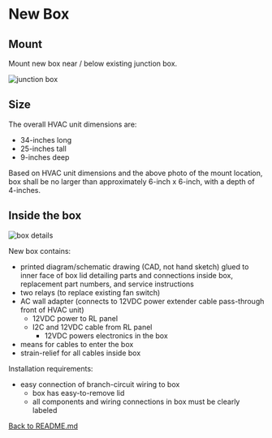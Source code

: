 # New Box

## Mount

Mount new box near / below existing junction box.

![junction box](img/junction-box.png)

## Size

The overall HVAC unit dimensions are:

- 34-inches long
- 25-inches tall
- 9-inches deep

Based on HVAC unit dimensions and the above photo of the mount
location, box shall be no larger than approximately 6-inch x
6-inch, with a depth of 4-inches.

## Inside the box

![box details](img/box-details.png)

New box contains:

- printed diagram/schematic drawing (CAD, not hand sketch) glued
  to inner face of box lid detailing parts and connections inside
  box, replacement part numbers, and service instructions
- two relays (to replace existing fan switch)
- AC wall adapter (connects to 12VDC power extender cable
  pass-through front of HVAC unit)
    - 12VDC power to RL panel
    - I2C and 12VDC cable from RL panel
        - 12VDC powers electronics in the box
- means for cables to enter the box
- strain-relief for all cables inside box

Installation requirements:

- easy connection of branch-circuit wiring to box
    - box has easy-to-remove lid
    - all components and wiring connections in box must be
      clearly labeled

[Back to README.md](README.md)

